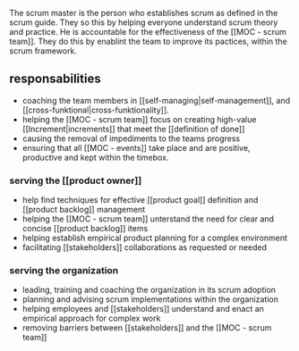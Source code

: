 The scrum master is the person who establishes scrum as defined in the scrum guide. They so this by helping everyone understand scrum theory and practice.
He is accountable for the effectiveness of the [[MOC - scrum team]]. They do this by enablint the team to improve its pactices, within the scrum framework.

## responsabilities
- coaching the team members in [[self-managing|self-management]], and [[cross-funktional|cross-funktionality]].
- helping the [[MOC - scrum team]] focus on creating high-value [[Increment|increments]] that meet the  [[definition of done]]
- causing the removal of impediments to the teams progress
- ensuring that all [[MOC - events]] take place and are positive, productive and kept within the timebox.

### serving the [[product owner]]
- help find techniques for effective [[product goal]] definition and [[product backlog]] management
- helping the [[MOC - scrum team]] unterstand the need for clear and concise [[product backlog]] items
- helping establish empirical product planning for a complex environment
- facilitating  [[stakeholders]] collaborations as requested or needed

### serving the organization
- leading, training and coaching the organization in its scrum adoption
- planning and advising scrum implementations within the organization
- helping employees and [[stakeholders]] understand and enact an empirical approach for complex work
- removing barriers between [[stakeholders]] and the [[MOC - scrum team]]